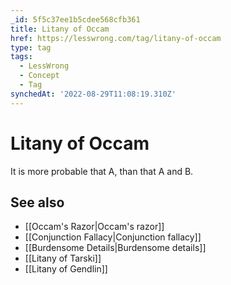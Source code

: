 ```yaml
---
_id: 5f5c37ee1b5cdee568cfb361
title: Litany of Occam
href: https://lesswrong.com/tag/litany-of-occam
type: tag
tags:
  - LessWrong
  - Concept
  - Tag
synchedAt: '2022-08-29T11:08:19.310Z'
---
```

# Litany of Occam

It is more probable that A, than that A and B.

See also
--------

*   [[Occam's Razor|Occam's razor]]
*   [[Conjunction Fallacy|Conjunction fallacy]]
*   [[Burdensome Details|Burdensome details]]
*   [[Litany of Tarski]]
*   [[Litany of Gendlin]]